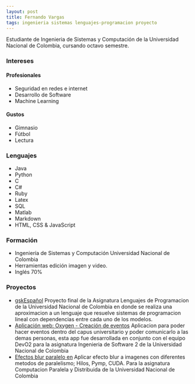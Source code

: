```yaml
---
layout: post
title: Fernando Vargas
tags: ingenieria sistemas lenguajes-programacion proyecto
---
```

Estudiante de Ingenieria de Sistemas y Computación de la Universidad Nacional de Colombia, cursando octavo semestre.

### Intereses
#### Profesionales
* Seguridad en redes e internet
* Desarrollo de Software
* Machine Learning
#### Gustos
* Gimnasio
* Fútbol
* Lectura

### Lenguajes
* Java
* Python
* C
* C#
* Ruby
* Latex
* SQL
* Matlab
* Markdown
* HTML, CSS & JavaScript

### Formación
* Ingeniería de Sistemas y Computación Universidad Nacional de Colombia
* Herramientas edición imagen y video.
* Inglés 70%


### Proyectos
* [gskEspañol](https://github.com/oeroaq/gskEspanol)
Proyecto final de la Asignatura Lenguajes de Programacion de la Universidad Nacional de Colombia en donde se realiza una aproximacion a un lenguaje que resuelve sistemas de programacion lineal con dependencias entre cada uno de los modelos.
* [Aplicación web: Oxygen - Creación de eventos](https://github.com/Dev02Unal/Oxygen)
Aplicacion para poder hacer eventos dentro del capus universitario y poder comunicarlo a las demas personas, esta app fue desarrollada en conjunto con el equipo DevO2 para la asignatura Ingenieria de Software 2 de la Universidad Nacional de Colombia
* [Efectos blur paralelo en](https://github.com/fevargasmo/Efecto-blur-con-diferentes-metodos-de-paralelismo)
Aplicar efecto blur a imagenes con diferentes metodos de paralelismo; Hilos, Pymp, CUDA. Para la asignatura Computacion Paralela y Distribuida de la Universidad Nacional de Colombia

